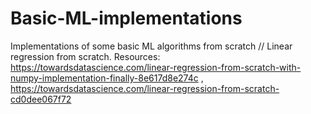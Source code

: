 # Basic-ML-implementations
Implementations of some basic ML algorithms from scratch
//
Linear regression from scratch. Resources: https://towardsdatascience.com/linear-regression-from-scratch-with-numpy-implementation-finally-8e617d8e274c , https://towardsdatascience.com/linear-regression-from-scratch-cd0dee067f72
